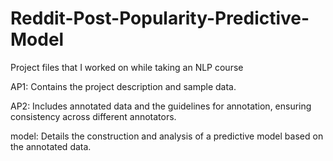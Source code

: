 # Reddit-Post-Popularity-Predictive-Model
Project files that I worked on while taking an NLP course

AP1: Contains the project description and sample data.

AP2: Includes annotated data and the guidelines for annotation, ensuring consistency across different annotators.

model: Details the construction and analysis of a predictive model based on the annotated data.
